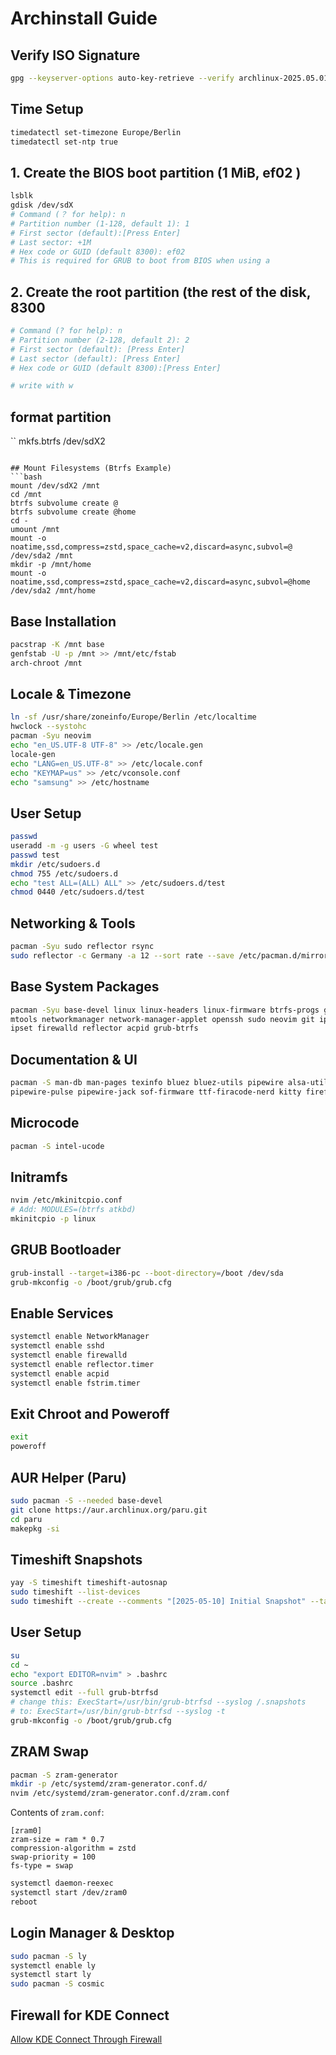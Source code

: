# Archinstall Guide

## Verify ISO Signature
```bash
gpg --keyserver-options auto-key-retrieve --verify archlinux-2025.05.01-x86_64.iso.sig
```

## Time Setup
```bash
timedatectl set-timezone Europe/Berlin
timedatectl set-ntp true
```

## 1. Create the BIOS boot partition (1 MiB, ef02 ) 
```bash
lsblk
gdisk /dev/sdX
# Command (？ for help): n
# Partition number (1-128, default 1): 1 
# First sector (default):[Press Enter]
# Last sector: +1M
# Hex code or GUID (default 8300): ef02
# This is required for GRUB to boot from BIOS when using a
```
## 2. Create the root partition (the rest of the disk, 8300
```bash
# Command (? for help): n
# Partition number (2-128, default 2): 2 
# First sector (default): [Press Enter]
# Last sector (default): [Press Enter]
# Hex code or GUID (default 8300):[Press Enter]

# write with w
```

## format partition
``
mkfs.btrfs /dev/sdX2
```

## Mount Filesystems (Btrfs Example)
```bash
mount /dev/sdX2 /mnt
cd /mnt
btrfs subvolume create @
btrfs subvolume create @home
cd -
umount /mnt
mount -o noatime,ssd,compress=zstd,space_cache=v2,discard=async,subvol=@ /dev/sda2 /mnt
mkdir -p /mnt/home
mount -o noatime,ssd,compress=zstd,space_cache=v2,discard=async,subvol=@home /dev/sda2 /mnt/home
```

## Base Installation
```bash
pacstrap -K /mnt base
genfstab -U -p /mnt >> /mnt/etc/fstab
arch-chroot /mnt
```

## Locale & Timezone
```bash
ln -sf /usr/share/zoneinfo/Europe/Berlin /etc/localtime
hwclock --systohc
pacman -Syu neovim
echo "en_US.UTF-8 UTF-8" >> /etc/locale.gen
locale-gen
echo "LANG=en_US.UTF-8" >> /etc/locale.conf
echo "KEYMAP=us" >> /etc/vconsole.conf
echo "samsung" >> /etc/hostname
```

## User Setup
```bash
passwd
useradd -m -g users -G wheel test
passwd test
mkdir /etc/sudoers.d
chmod 755 /etc/sudoers.d
echo "test ALL=(ALL) ALL" >> /etc/sudoers.d/test
chmod 0440 /etc/sudoers.d/test
```

## Networking & Tools
```bash
pacman -Syu sudo reflector rsync
sudo reflector -c Germany -a 12 --sort rate --save /etc/pacman.d/mirrorlist
```

## Base System Packages
```bash
pacman -Syu base-devel linux linux-headers linux-firmware btrfs-progs grub \
mtools networkmanager network-manager-applet openssh sudo neovim git iptables-nft \
ipset firewalld reflector acpid grub-btrfs
```

## Documentation & UI
```bash
pacman -S man-db man-pages texinfo bluez bluez-utils pipewire alsa-utils \
pipewire-pulse pipewire-jack sof-firmware ttf-firacode-nerd kitty firefox
```

## Microcode
```bash
pacman -S intel-ucode
```

## Initramfs
```bash
nvim /etc/mkinitcpio.conf
# Add: MODULES=(btrfs atkbd)
mkinitcpio -p linux
```

## GRUB Bootloader
```bash
grub-install --target=i386-pc --boot-directory=/boot /dev/sda
grub-mkconfig -o /boot/grub/grub.cfg
```

## Enable Services
```bash
systemctl enable NetworkManager
systemctl enable sshd
systemctl enable firewalld
systemctl enable reflector.timer
systemctl enable acpid
systemctl enable fstrim.timer
```

## Exit Chroot and Poweroff
```bash
exit
poweroff
```

## AUR Helper (Paru)
```bash
sudo pacman -S --needed base-devel
git clone https://aur.archlinux.org/paru.git
cd paru
makepkg -si
```

## Timeshift Snapshots
```bash
yay -S timeshift timeshift-autosnap
sudo timeshift --list-devices
sudo timeshift --create --comments "[2025-05-10] Initial Snapshot" --tags D
```

## User Setup
```bash
su
cd ~
echo "export EDITOR=nvim" > .bashrc
source .bashrc
systemctl edit --full grub-btrfsd
# change this: ExecStart=/usr/bin/grub-btrfsd --syslog /.snapshots
# to: ExecStart=/usr/bin/grub-btrfsd --syslog -t
grub-mkconfig -o /boot/grub/grub.cfg
```

## ZRAM Swap
```bash
pacman -S zram-generator
mkdir -p /etc/systemd/zram-generator.conf.d/
nvim /etc/systemd/zram-generator.conf.d/zram.conf
```

Contents of `zram.conf`:
```
[zram0]
zram-size = ram * 0.7
compression-algorithm = zstd
swap-priority = 100
fs-type = swap
```

```bash
systemctl daemon-reexec
systemctl start /dev/zram0
reboot
```

## Login Manager & Desktop
```bash
sudo pacman -S ly
systemctl enable ly
systemctl start ly
sudo pacman -S cosmic
```

## Firewall for KDE Connect
[Allow KDE Connect Through Firewall](https://www.incredigeek.com/home/allow-kde-connect-through-firewall/)

